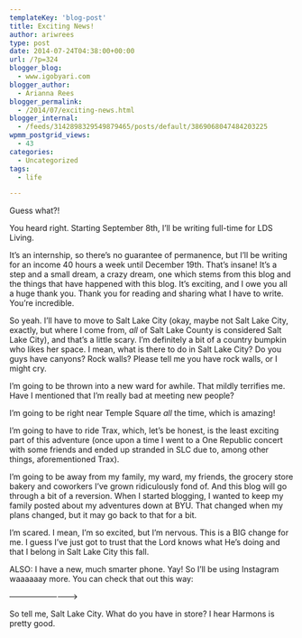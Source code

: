 ```yaml
---
templateKey: 'blog-post'
title: Exciting News!
author: ariwrees
type: post
date: 2014-07-24T04:38:00+00:00
url: /?p=324
blogger_blog:
  - www.igobyari.com
blogger_author:
  - Arianna Rees
blogger_permalink:
  - /2014/07/exciting-news.html
blogger_internal:
  - /feeds/3142898329549879465/posts/default/3869068047484203225
wpmm_postgrid_views:
  - 43
categories:
  - Uncategorized
tags:
  - life

---
```

Guess what?!

You heard right. Starting September 8th, I’ll be writing full-time for LDS Living.

It’s an internship, so there’s no guarantee of permanence, but I’ll be writing for an income 40 hours a week until December 19th. That’s insane! It’s a step and a small dream, a crazy dream, one which stems from this blog and the things that have happened with this blog. It’s exciting, and I owe you all a huge thank you. Thank you for reading and sharing what I have to write. You’re incredible. 

So yeah. I’ll have to move to Salt Lake City (okay, maybe not Salt Lake City, exactly, but where I come from, _all_ of Salt Lake County is considered Salt Lake City), and that’s a little scary. I’m definitely a bit of a country bumpkin who likes her space. I mean, what is there to do in Salt Lake City? Do you guys have canyons? Rock walls? Please tell me you have rock walls, or I might cry.

I’m going to be thrown into a new ward for awhile. That mildly terrifies me. Have I mentioned that I’m really bad at meeting new people?

I’m going to be right near Temple Square _all_ the time, which is amazing!

I’m going to have to ride Trax, which, let’s be honest, is the least exciting part of this adventure (once upon a time I went to a One Republic concert with some friends and ended up stranded in SLC due to, among other things, aforementioned Trax). 

I’m going to be away from my family, my ward, my friends, the grocery store bakery and coworkers I’ve grown ridiculously fond of. And this blog will go through a bit of a reversion. When I started blogging, I wanted to keep my family posted about my adventures down at BYU. That changed when my plans changed, but it may go back to that for a bit. 

I’m scared. I mean, I’m so excited, but I’m nervous. This is a BIG change for me. I guess I’ve just got to trust that the Lord knows what He’s doing and that I belong in Salt Lake City this fall. 

ALSO: I have a new, much smarter phone. Yay! So I’ll be using Instagram waaaaaay more. You can check that out this way: 

—————————>

So tell me, Salt Lake City. What do you have in store? I hear Harmons is pretty good.